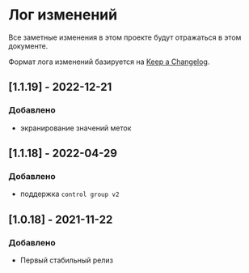 # Лог изменений

Все заметные изменения в этом проекте будут отражаться в этом документе.

Формат лога изменений базируется на [Keep a Changelog](https://keepachangelog.com/en/1.0.0/).

## [1.1.19] - 2022-12-21

### Добавлено

* экранирование значений меток

## [1.1.18] - 2022-04-29

### Добавлено

* поддержка `control group v2`

## [1.0.18] - 2021-11-22

### Добавлено

* Первый стабильный релиз
